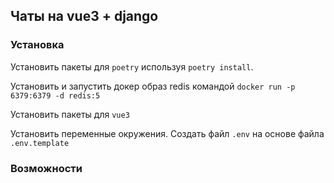 ## Чаты на vue3 + django
### Установка
Установить пакеты для `poetry` используя `poetry install`.

Установить и запустить докер образ redis командой `docker run -p 6379:6379 -d redis:5`

Установить пакеты для `vue3`

Установить переменные окружения. Создать файл `.env` на основе файла `.env.template`


### Возможности